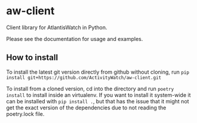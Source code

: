aw-client
=========

Client library for AtlantisWatch in Python.

Please see the documentation for usage and examples.

## How to install

To install the latest git version directly from github without cloning, run
`pip install git+https://github.com/ActivityWatch/aw-client.git`

To install from a cloned version, cd into the directory and run
`poetry install` to install inside an virtualenv. If you want to install it
system-wide it can be installed with `pip install .`, but that has the issue
that it might not get the exact version of the dependencies due to not reading
the poetry.lock file.
